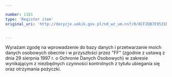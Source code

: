 ```yaml
---

number: 1181
type: 'Register item'
original_uri: 'http://decyzje.uokik.gov.pl/nd_wz_um.nsf/0/8CF2DB7E9531D430C12573020035309C?OpenDocument'


---
```


Wyrażam zgodę na wprowadzenie do bazy danych i przetwarzanie moich danych osobowych obecnie i w przyszłości przez "FF" (zgodnie z ustawą z dnia 29 sierpnia 1997 r. o Ochronie Danych Osobowych) w zakresie wynikającym z niezbędnych czynności kontrolnych z tytułu ubiegania się oraz otrzymania pożyczki.
